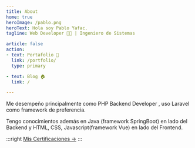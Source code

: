 ```yaml
---
title: About
home: true
heroImage: /pablo.png
heroText: Hola soy Pablo Yafac.
tagline: Web Developer 👨‍💻 | Ingeniero de Sistemas 

article: false
action:
- text: Portafolio 📁
  link: /portfolio/
  type: primary

- text: Blog 🏠
  link: /

---
```


<!-- 
footer: Compartir es aprender dos veces! Copyright © 2021 Hecho con ❤️ by 
copyrightText: false -->


Me desempeño principalmente como PHP Backend Developer , uso Laravel como framework de preferencia. 

Tengo conocimientos además en Java (framework SpringBoot) en lado del Backend y HTML, CSS, Javascript(framework Vue) en lado del Frontend.

:::right
[Mis Certificaciones →](/about/certifications.html)
:::
